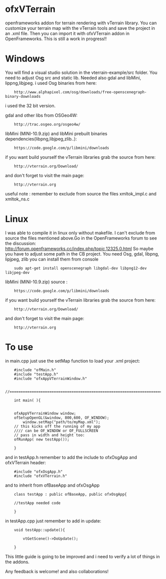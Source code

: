 ofxVTerrain
===========

openframeworks addon for terrain rendering with vTerrain library. You can customize your terrain map with the vTerrain tools and save the project in an .xml file.
Then you can import it with ofxVTerrain addon in OpenFrameworks. This is still a work in progress!!


Windows
=======

You will find a visual studio solution in the vterrain-example/src folder. You need to adjust Osg src and static lib. Needed also gdal and libMini, lippng,libjpeg. i used Osg binaries from here: 
		
		http://www.alphapixel.com/osg/downloads/free-openscenegraph-binary-downloads

i used the 32 bit version.
 
gdal and other libs from OSGeo4W:

		http://trac.osgeo.org/osgeo4w/

libMini (MINI-10.9.zip) and libMini prebuilt binaries dependencies(libpng,libjpeg,zlib..):

		https://code.google.com/p/libmini/downloads

if you want build yourself the vTerrain libraries grab the source from here:

		http://vterrain.org/Download/

and don't forget to visit the main page:

		http://vterrain.org


useful note : remember to exclude from source the files xmltok_impl.c and xmltok_ns.c 


Linux
=====

I was able to compile it in linux only without makefile. I can't exclude from source the files mentioned above.Go in the OpenFrameworks forum to see the discussion: http://forum.openframeworks.cc/index.php/topic,12325.0.html So maybe you have to adjust some path in the CB project. 
You need Osg, gdal, libpng, lipjpeg, zlib you can install them from console 

		sudo apt-get install openscenegraph libgdal-dev libpng12-dev libjpeg-dev

libMini (MINI-10.9.zip) source :

		https://code.google.com/p/libmini/downloads

if you want build yourself the vTerrain libraries grab the source from here:

		http://vterrain.org/Download/

and don't forget to visit the main page:

		http://vterrain.org

To use
======

in main.cpp just use the setMap function to load your .xml project:

		#include "ofMain.h"
		#include "testApp.h"
		#include "ofxAppVTerrainWindow.h"

		//========================================================================

		int main( ){


		ofxAppVTerrainWindow window;
		ofSetupOpenGL(&window, 800,600, OF_WINDOW);		
    		window.setMap("path/to/myMap.xml");
		// this kicks off the running of my app
		//// can be OF_WINDOW or OF_FULLSCREEN
		// pass in width and height too:
		ofRunApp( new testApp());

		}

and in testApp.h remember to add the include to ofxOsgApp and ofxVTerrain header:

		#include "ofxOsgApp.h"
		#include "ofxVTerrain.h"

and to inherit from ofBaseApp and ofxOsgApp

		class testApp : public ofBaseApp, public ofxOsgApp{
		
		//testApp needed code
		
		}


in testApp.cpp just remember to add in update:


		void testApp::update(){

    		vtGetScene()->DoUpdate();

		}




This little guide is going to be improved and i need to verify a lot of things in the addons.

Any feedback is welcome! and also collaborations!
















		
